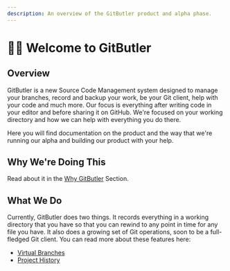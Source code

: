 ```yaml
---
description: An overview of the GitButler product and alpha phase.
---
```


# 🤵‍♂️ Welcome to GitButler

## Overview

GitButler is a new Source Code Management system designed to manage your branches, record and backup your work, be your Git client, help with your code and much more. Our focus is everything after writing code in your editor and before sharing it on GitHub. We're focused on your working directory and how we can help with everything you do there.

Here you will find documentation on the product and the way that we're running our alpha and building our product with your help.

## Why We're Doing This

Read about it in the [Why GitButler](overview/why-gitbutler.md) Section.

## What We Do

Currently, GitButler does two things. It records everything in a working directory that you have so that you can rewind to any point in time for any file you have. It also does a growing set of Git operations, soon to be a full-fledged Git client. You can read more about these features here:

* [Virtual Branches](features/virtual-branches/)
* [Project History](features/timeline.md)
